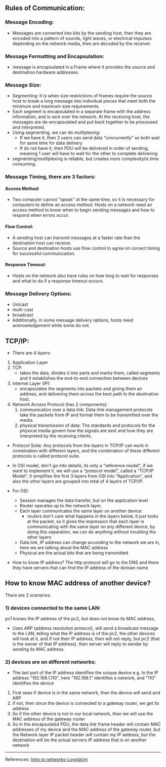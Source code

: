 ## Rules of Communication:
### Message Encoding:
- Messages are converted into bits by the sending host, then they are encoded into a pattern of sounds, light waves, or electrical impulses depending on the network media, then are decoded by the receiver.
### Message Formatting and Encapsulation:
- message is encapsulated in a Frame where it provides the source and destination hardware addresses.
### Message Size:
- Segmenting: It is when size restrictions of frames require the source host to break a long message into individual pieces that meet both the minimum and maximum size requirements.
- Each segment is encapsulated in a separate frame with the address information, and is sent over the network. At the receiving host, the messages are de-encapsulated and put back together to be processed and interpreted.
- Using segmenting, we can do multiplexing:
	- If we have it, then 2 users can send data "concurrently" so both wait for same time for data delivery
	- If do not have it, then PDU will be delivered in order of sending, meaning 1 user will have to wait for the other to complete delivering
- segmenting/multiplexing is reliable, but creates more complexity/is time consuming. 
### Message Timing, there are 3 factors: 
#### Access Method:
- Two computer cannot "speak" at the same time, so it is necessary for computers to define an access method. Hosts on a network need an access method to know when to begin sending messages and how to respond when errors occur.
#### Flow Control:
- A sending host can transmit messages at a faster rate than the destination host can receive.
- Source and destination hosts use flow control to agree on correct timing for successful communication.
#### Response Timeout:
- Hosts on the network also have rules on how long to wait for responses and what to do if a response timeout occurs.
### Message Delivery Options:
- Unicast
- multi-cast
- broadcast
- Additionally, in some message delivery options, hosts need acknowledgement while some do not.
## TCP/IP:
 - There are 4 layers:
1) Application Layer
2) TCP: 
	- takes the data, divides it into parts and marks them, called segments and it establishes the end-to-end connection between devices
3) Internet Layer (IP): 
	- encapsulates the segments into packets and giving them an address, and delivering them across the best path to the destination host.
4) Network Access Protocol (has 2 components):
	1) communication over a data link: Data-link management protocols take the packets from IP and format them to be transmitted over the media.
	2) physical transmission of data: The standards and protocols for the physical media govern how the signals are sent and how they are interpreted by the receiving clients.

- Protocol Suite: Any protocols from the layers in TCP/IP can work in combination with different layers, and the combination of these different protocols is called protocol suite.

- In OSI model, don't go into details, its only a "reference model", if we want to implement it, we will use a "protocol model", called a "TCP/IP Model", it simplifies the first 3 layers from OSI into "Application", and also the other layers are grouped into total of 4 layers of TCP/IP.

- For OSI:
	- Session manages the data transfer, but on the application level
	- Router operates up to the network layer, 
	- Each layer communicates the same layer on another device: 
		- routers don't care what happens in the layers below, it just looks at the packet, so it gives the impression that each layer is communicating with the same layer on any different device, by doing this separation, we can do anything without troubling the other layers
	- Data link, IP address can change according to the network we are in, here we are talking about the MAC address
	- Physical are the actual bits that are being transmitted


- How to know IP address? The http protocol will go to the DNS and there they have servers that can find the IP address of the domain name
## How to know MAC address of another device? 
There are 2 scenarios:
### 1) devices connected to the same LAN:
pc1 knows the IP address of the pc2, but does not know its MAC address,
- Uses ARP (address resolution protocol), will send a broadcast message to the LAN, telling what the IP address is of the pc2, the other devices will look at it, and if not their IP address, then will not reply, but pc2 (that is the owner of that IP address), then server will reply to sender by sending its MAC address.
### 2) devices are on different networks: 
- The last part of the IP address identifies the unique device e.g. In the IP address "192.168.1.110", here "192.168.1" identifies a network, and "110" identifies the device
1) First sees if device is in the same network, then the device will send and ARP
2) if not, then since the device is connected to a gateway router, we get its address
3) So if the other device is not in our local network, then we will use the MAC address of the gateway router
4) So in the encapsulated PDU, the data link frame header will contain MAC addresses of my device and the MAC address of the gateway router, but the Network layer IP packet header will contain my IP address, but the destination will be the actual servers IP address that is on another network

___
References:
[Intro to networks-LoyolaUni](http://intronetworks.cs.luc.edu/1/html/intro.html)

